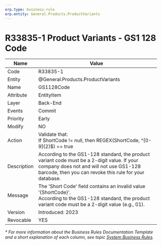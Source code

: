```yaml
---
erp.type: business-rule
erp.entity: General.Products.ProductVariants
---
```


# R33835-1 Product Variants - GS1 128 Code

| Name | Value |
| ---- | ----- |
| Code | R33835-1 |
| Entity | @General.Products.ProductVariants |
| Name | GS1128Code |
| Attribute | EntityItem |
| Layer | Back-End |
| Events | Commit |
| Priority | Early |
| Modify | NO |
| Action | Validate that: <br/> If ShortCode != null, then REGEX(ShortCode, ^[0-9]{2}$) == true|
| Description| According to the GS1-128 standard, the product variant code must be a 2-digit value. If your company does not and will not use GS1-128 barcode, then you can revoke this rule for your database.|
| Message |  The 'Short Code' field contains an invalid value '{ShortCode}'. <br/> According to the GS1-128 standard, the product variant code must be a 2-digit value (e.g., 01).|
| Version | Introduced: 2023 |
| Revocable | YES |

*\* For more information about the Business Rules Documentation Template and a short explanation of each column, see
topic [System Business Rules](../templates/template-description-system-business-rules.md).*
